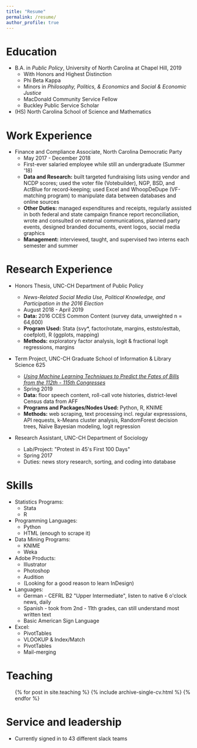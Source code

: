```yaml
---
title: "Resume"
permalink: /resume/
author_profile: true
---
```


Education
======
* B.A. in *Public Policy*, University of North Carolina at Chapel Hill, 2019
  * With Honors and Highest Distinction
  * Phi Beta Kappa
  * Minors in *Philosophy, Politics, & Economics* and *Social & Economic Justice*
  * MacDonald Community Service Fellow
  * Buckley Public Service Scholar
* (HS) North Carolina School of Science and Mathematics

Work Experience
======
* Finance and Compliance Associate, North Carolina Democratic Party
  * May 2017 - December 2018
  * First-ever salaried employee while still an undergraduate (Summer '18)
  * **Data and Research:** built targeted fundraising lists using vendor and NCDP scores; used the voter file (Votebuilder), NGP, BSD, and ActBlue for record-keeping; used Excel and WhoopDeDupe (VF-matching program) to manipulate data between databases and online sources
  * **Other Duties:** managed expenditures and receipts, regularly assisted in both federal and state campaign finance report reconciliation, wrote and consulted on external communications, planned party events, designed branded documents, event logos, social media graphics
  * **Management:** interviewed, taught, and supervised two interns each semester and summer

Research Experience
======
* Honors Thesis, UNC-CH Department of Public Policy
  * *News-Related Social Media Use, Political Knowledge, and Participation in the 2016 Election*
  * August 2018 - April 2019
  * **Data:** 2016 CCES Common Content (survey data, unweighted n = 64,600)
  * **Program Used:** Stata (svy*, factor/rotate, margins, eststo/esttab, coefplot), R (ggplots, mapping)
  * **Methods:** exploratory factor analysis, logit & fractional logit regressions, margins
  
* Term Project, UNC-CH Graduate School of Information & Library Science 625
  * [*Using Machine Learning Techniques to Predict the Fates of Bills from the 112th - 115th Congresses*](https://johnbroberson.github.io/inls625project/)
  * Spring 2019
  * **Data:** floor speech content, roll-call vote histories, district-level Census data from AFF
  * **Programs and Packages/Nodes Used:** Python, R, KNIME
  * **Methods:** web scraping, text processing incl. regular expresssions, API requests, k-Means cluster analysis, RandomForest decision trees, Naïve Bayesian modeling, logit regression
  
* Research Assistant, UNC-CH Department of Sociology
  * Lab/Project: "Protest in 45's First 100 Days"
  * Spring 2017
  * Duties: news story research, sorting, and coding into database
  
Skills
======
* Statistics Programs:
  * Stata
  * R
* Programming Languages:
  * Python 
  * HTML (enough to scrape it)
* Data Mining Programs:
  * KNIME
  * Weka 
* Adobe Products:
  * Illustrator
  * Photoshop
  * Audition
  * (Looking for a good reason to learn InDesign)
* Languages:
  * German - CEFRL B2 "Upper Intermediate", listen to native 6 o'clock news, daily
  * Spanish - took from 2nd - 11th grades, can still understand most written text
  * Basic American Sign Language
* Excel:
  * PivotTables
  * VLOOKUP & Index/Match
  * PivotTables
  * Mail-merging

Teaching
======
  <ul>{% for post in site.teaching %}
    {% include archive-single-cv.html %}
  {% endfor %}</ul>
  
Service and leadership
======
* Currently signed in to 43 different slack teams
